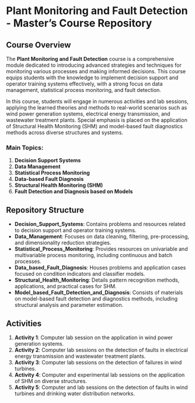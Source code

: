 # Plant Monitoring and Fault Detection - Master’s Course Repository

## Course Overview

The **Plant Monitoring and Fault Detection** course is a comprehensive module dedicated to introducing advanced strategies and techniques for monitoring various processes and making informed decisions. This course equips students with the knowledge to implement decision support and operator training systems effectively, with a strong focus on data management, statistical process monitoring, and fault detection.

In this course, students will engage in numerous activities and lab sessions, applying the learned theories and methods to real-world scenarios such as wind power generation systems, electrical energy transmission, and wastewater treatment plants. Special emphasis is placed on the application of Structural Health Monitoring (SHM) and model-based fault diagnostics methods across diverse structures and systems.

### Main Topics:
1. **Decision Support Systems**
2. **Data Management**
3. **Statistical Process Monitoring**
4. **Data-based Fault Diagnosis**
5. **Structural Health Monitoring (SHM)**
6. **Fault Detection and Diagnosis based on Models**

## Repository Structure
- **Decision_Support_Systems**: Contains problems and resources related to decision support and operator training systems.
- **Data_Management**: Focuses on data cleaning, filtering, pre-processing, and dimensionality reduction strategies.
- **Statistical_Process_Monitoring**: Provides resources on univariable and multivariable process monitoring, including continuous and batch processes.
- **Data_based_Fault_Diagnosis**: Houses problems and application cases focused on condition indicators and classifier models.
- **Structural_Health_Monitoring**: Details pattern recognition methods, applications, and practical cases for SHM.
- **Model_based_Fault_Detection_and_Diagnosis**: Consists of materials on model-based fault detection and diagnostics methods, including structural analysis and parameter estimation.

## Activities
1. **Activity 1**: Computer lab session on the application in wind power generation systems.
2. **Activity 2**: Computer lab sessions on the detection of faults in electrical energy transmission and wastewater treatment plants.
3. **Activity 3**: Computer lab sessions on the detection of failures in wind turbines.
4. **Activity 4**: Computer and experimental lab sessions on the application of SHM on diverse structures.
5. **Activity 5**: Computer and lab sessions on the detection of faults in wind turbines and drinking water distribution networks.
